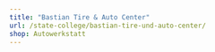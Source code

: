 ```yaml
---
title: "Bastian Tire & Auto Center"
url: /state-college/bastian-tire-und-auto-center/
shop: Autowerkstatt
---
```

